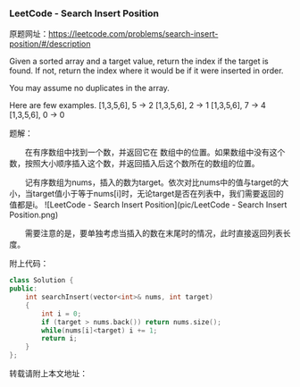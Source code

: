 ### LeetCode - Search Insert Position

原题网址：https://leetcode.com/problems/search-insert-position/#/description

Given a sorted array and a target value, return the index if the target is found. If not, return the index where it would be if it were inserted in order.

You may assume no duplicates in the array.

Here are few examples.
[1,3,5,6], 5 → 2
[1,3,5,6], 2 → 1
[1,3,5,6], 7 → 4
[1,3,5,6], 0 → 0

题解：

  在有序数组中找到一个数，并返回它在 数组中的位置。如果数组中没有这个数，按照大小顺序插入这个数，并返回插入后这个数所在的数组的位置。

  记有序数组为nums，插入的数为target。依次对比nums中的值与target的大小，当target值小于等于nums[i]时，无论target是否在列表中，我们需要返回的值都是i。
![LeetCode - Search Insert Position](pic/LeetCode - Search Insert Position.png)

  需要注意的是，要单独考虑当插入的数在末尾时的情况，此时直接返回列表长度。

附上代码：

```c++
class Solution {
public:
    int searchInsert(vector<int>& nums, int target) 
    {
    	int i = 0;
    	if (target > nums.back()) return nums.size();
        while(nums[i]<target) i += 1;
        return i;
    }
};
```

转载请附上本文地址：